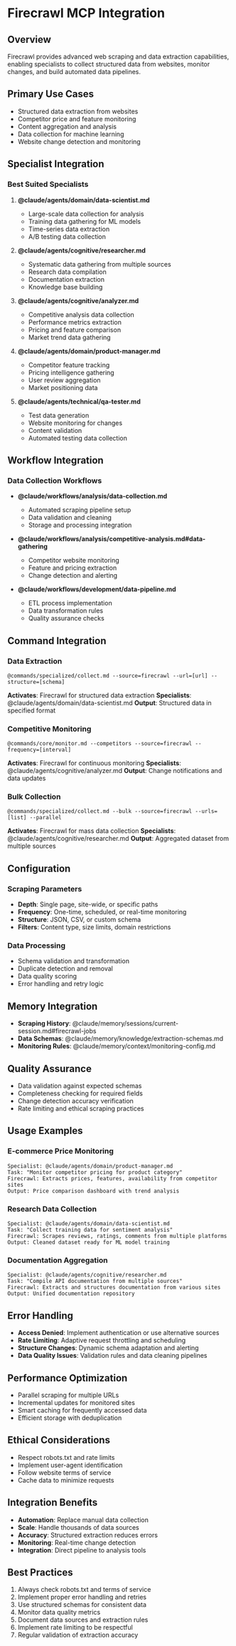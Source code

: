 # Firecrawl MCP Integration

## Overview
Firecrawl provides advanced web scraping and data extraction capabilities, enabling specialists to collect structured data from websites, monitor changes, and build automated data pipelines.

## Primary Use Cases
- Structured data extraction from websites
- Competitor price and feature monitoring
- Content aggregation and analysis
- Data collection for machine learning
- Website change detection and monitoring

## Specialist Integration

### Best Suited Specialists
1. **@claude/agents/domain/data-scientist.md**
   - Large-scale data collection for analysis
   - Training data gathering for ML models
   - Time-series data extraction
   - A/B testing data collection

2. **@claude/agents/cognitive/researcher.md**
   - Systematic data gathering from multiple sources
   - Research data compilation
   - Documentation extraction
   - Knowledge base building

3. **@claude/agents/cognitive/analyzer.md**
   - Competitive analysis data collection
   - Performance metrics extraction
   - Pricing and feature comparison
   - Market trend data gathering

4. **@claude/agents/domain/product-manager.md**
   - Competitor feature tracking
   - Pricing intelligence gathering
   - User review aggregation
   - Market positioning data

5. **@claude/agents/technical/qa-tester.md**
   - Test data generation
   - Website monitoring for changes
   - Content validation
   - Automated testing data collection

## Workflow Integration

### Data Collection Workflows
- **@claude/workflows/analysis/data-collection.md**
  - Automated scraping pipeline setup
  - Data validation and cleaning
  - Storage and processing integration

- **@claude/workflows/analysis/competitive-analysis.md#data-gathering**
  - Competitor website monitoring
  - Feature and pricing extraction
  - Change detection and alerting

- **@claude/workflows/development/data-pipeline.md**
  - ETL process implementation
  - Data transformation rules
  - Quality assurance checks

## Command Integration

### Data Extraction
```
@commands/specialized/collect.md --source=firecrawl --url=[url] --structure=[schema]
```
**Activates**: Firecrawl for structured data extraction
**Specialists**: @claude/agents/domain/data-scientist.md
**Output**: Structured data in specified format

### Competitive Monitoring
```
@commands/core/monitor.md --competitors --source=firecrawl --frequency=[interval]
```
**Activates**: Firecrawl for continuous monitoring
**Specialists**: @claude/agents/cognitive/analyzer.md
**Output**: Change notifications and data updates

### Bulk Collection
```
@commands/specialized/collect.md --bulk --source=firecrawl --urls=[list] --parallel
```
**Activates**: Firecrawl for mass data collection
**Specialists**: @claude/agents/cognitive/researcher.md
**Output**: Aggregated dataset from multiple sources

## Configuration

### Scraping Parameters
- **Depth**: Single page, site-wide, or specific paths
- **Frequency**: One-time, scheduled, or real-time monitoring
- **Structure**: JSON, CSV, or custom schema
- **Filters**: Content type, size limits, domain restrictions

### Data Processing
- Schema validation and transformation
- Duplicate detection and removal
- Data quality scoring
- Error handling and retry logic

## Memory Integration
- **Scraping History**: @claude/memory/sessions/current-session.md#firecrawl-jobs
- **Data Schemas**: @claude/memory/knowledge/extraction-schemas.md
- **Monitoring Rules**: @claude/memory/context/monitoring-config.md

## Quality Assurance
- Data validation against expected schemas
- Completeness checking for required fields
- Change detection accuracy verification
- Rate limiting and ethical scraping practices

## Usage Examples

### E-commerce Price Monitoring
```
Specialist: @claude/agents/domain/product-manager.md
Task: "Monitor competitor pricing for product category"
Firecrawl: Extracts prices, features, availability from competitor sites
Output: Price comparison dashboard with trend analysis
```

### Research Data Collection
```
Specialist: @claude/agents/domain/data-scientist.md
Task: "Collect training data for sentiment analysis"
Firecrawl: Scrapes reviews, ratings, comments from multiple platforms
Output: Cleaned dataset ready for ML model training
```

### Documentation Aggregation
```
Specialist: @claude/agents/cognitive/researcher.md
Task: "Compile API documentation from multiple sources"
Firecrawl: Extracts and structures documentation from various sites
Output: Unified documentation repository
```

## Error Handling
- **Access Denied**: Implement authentication or use alternative sources
- **Rate Limiting**: Adaptive request throttling and scheduling
- **Structure Changes**: Dynamic schema adaptation and alerting
- **Data Quality Issues**: Validation rules and data cleaning pipelines

## Performance Optimization
- Parallel scraping for multiple URLs
- Incremental updates for monitored sites
- Smart caching for frequently accessed data
- Efficient storage with deduplication

## Ethical Considerations
- Respect robots.txt and rate limits
- Implement user-agent identification
- Follow website terms of service
- Cache data to minimize requests

## Integration Benefits
- **Automation**: Replace manual data collection
- **Scale**: Handle thousands of data sources
- **Accuracy**: Structured extraction reduces errors
- **Monitoring**: Real-time change detection
- **Integration**: Direct pipeline to analysis tools

## Best Practices
1. Always check robots.txt and terms of service
2. Implement proper error handling and retries
3. Use structured schemas for consistent data
4. Monitor data quality metrics
5. Document data sources and extraction rules
6. Implement rate limiting to be respectful
7. Regular validation of extraction accuracy